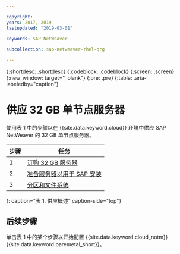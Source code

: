 ```yaml
---

copyright:
years: 2017, 2019
lastupdated: "2019-03-01"

keywords: SAP NetWeaver

subcollection: sap-netweaver-rhel-qrg

---
```


{:shortdesc: .shortdesc}
{:codeblock: .codeblock}
{:screen: .screen}
{:new_window: target="_blank"}
{:pre: .pre}
{:table: .aria-labeledby="caption"}

# 供应 32 GB 单节点服务器

使用表 1 中的步骤以在 {{site.data.keyword.cloud}} 环境中供应 SAP NetWeaver 的 32 GB 单节点服务器。

|步骤|任务|
| --- | --- |
|1 |[订购 32 GB 服务器](/docs/infrastructure/sap-netweaver-rhel-qrg?topic=sap-netweaver-rhel-qrg-install_32GB)
|2 |[准备服务器以用于 SAP 安装](/docs/infrastructure/sap-netweaver-rhel-qrg?topic=sap-netweaver-rhel-qrg-prepare_32GB)
|3 |[分区和文件系统](/docs/infrastructure/sap-netweaver-rhel-qrg?topic=sap-netweaver-rhel-qrg-partition_32GB)
{: caption="表 1. 供应概述" caption-side="top"}

## 后续步骤

单击表 1 中的某个步骤以开始配置 {{site.data.keyword.cloud_notm}} {{site.data.keyword.baremetal_short}}。
